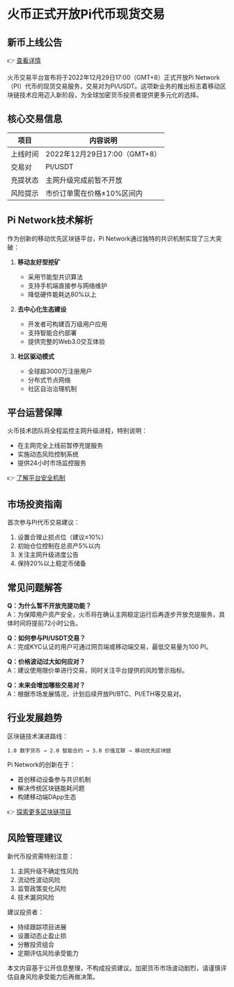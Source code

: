 # 火币正式开放Pi代币现货交易

## 新币上线公告
👉 [查看详情](https://bit.ly/okx_welcome)

火币交易平台宣布将于2022年12月29日17:00（GMT+8）正式开放Pi Network（PI）代币的现货交易服务，交易对为PI/USDT。这项新业务的推出标志着移动区块链技术应用迈入新阶段，为全球加密货币投资者提供更多元化的选择。

## 核心交易信息

| 项目         | 内容说明                     |
|--------------|------------------------------|
| 上线时间     | 2022年12月29日17:00（GMT+8） |
| 交易对       | PI/USDT                      |
| 充提状态     | 主网升级完成前暂不开放       |
| 风险提示     | 市价订单需在价格±10%区间内   |

## Pi Network技术解析

作为创新的移动优先区块链平台，Pi Network通过独特的共识机制实现了三大突破：

1. **移动友好型挖矿**
   - 采用节能型共识算法
   - 支持手机端直接参与网络维护
   - 降低硬件能耗达80%以上

2. **去中心化生态建设**
   - 开发者可构建百万级用户应用
   - 支持智能合约部署
   - 提供完整的Web3.0交互体验

3. **社区驱动模式**
   - 全球超3000万注册用户
   - 分布式节点网络
   - 社区自治治理机制

## 平台运营保障

火币技术团队将全程监控主网升级进程，特别说明：
- 在主网完全上线前暂停充提服务
- 实施动态风险控制系统
- 提供24小时市场监控服务

👉 [了解平台安全机制](https://bit.ly/okx_welcome)

## 市场投资指南

首次参与PI代币交易建议：
1. 设置合理止损点位（建议≤10%）
2. 初始仓位控制在总资产5%以内
3. 关注主网升级进度公告
4. 保持20%以上稳定币储备

## 常见问题解答

**Q：为什么暂不开放充提功能？**  
A：为保障用户资产安全，火币将在确认主网稳定运行后再逐步开放充提服务，具体时间将提前72小时公告。

**Q：如何参与PI/USDT交易？**  
A：完成KYC认证的用户可通过网页端或移动端交易，最低交易量为100 PI。

**Q：价格波动过大如何应对？**  
A：建议使用限价单进行交易，同时关注平台提供的风险警示指标。

**Q：未来会增加哪些交易对？**  
A：根据市场发展情况，计划后续开放PI/BTC、PI/ETH等交易对。

## 行业发展趋势

区块链技术演进路线：
```
1.0 数字货币 → 2.0 智能合约 → 3.0 价值互联 → 移动优先区块链
```
Pi Network的创新在于：
- 首创移动设备参与共识机制
- 解决传统区块链能耗问题
- 构建移动端DApp生态

👉 [探索更多区块链项目](https://bit.ly/okx_welcome)

## 风险管理建议

新代币投资需特别注意：
1. 主网升级不确定性风险
2. 流动性波动风险
3. 监管政策变化风险
4. 技术漏洞风险

建议投资者：
- 持续跟踪项目进展
- 设置动态止盈止损
- 分散投资组合
- 定期评估风险承受能力

本文内容基于公开信息整理，不构成投资建议。加密货币市场波动剧烈，请谨慎评估自身风险承受能力后再做决策。